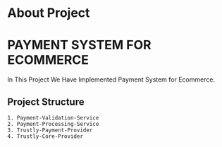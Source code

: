 # About Project

# PAYMENT SYSTEM FOR ECOMMERCE
In This Project We Have Implemented Payment System for Ecommerce.

## Project Structure
    1. Payment-Validation-Service
    2. Payment-Processing-Service
    3. Trustly-Payment-Provider
    4. Trustly-Core-Provider
